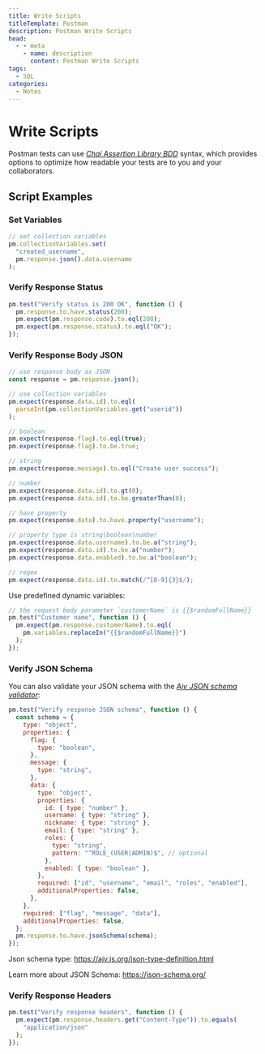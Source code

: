 ```yaml
---
title: Write Scripts
titleTemplate: Postman
description: Postman Write Scripts
head:
  - - meta
    - name: description
      content: Postman Write Scripts
tags:
  - SQL
categories:
  - Notes
---
```


# Write Scripts <Badge type="tip" text="Postman" /><Badge type="warning" text="Notes" />

Postman tests can use [_Chai Assertion Library BDD_](https://www.chaijs.com/api/bdd/)
syntax, which provides options to optimize how readable your tests are to you and
your collaborators.

## Script Examples

### Set Variables

```javascript
// set collection variables
pm.collectionVariables.set(
  "created_username",
  pm.response.json().data.username
);
```

### Verify Response Status

```javascript
pm.test("Verify status is 200 OK", function () {
  pm.response.to.have.status(200);
  pm.expect(pm.response.code).to.eql(200);
  pm.expect(pm.response.status).to.eql("OK");
});
```

### Verify Response Body JSON

```javascript
// use response body as JSON
const response = pm.response.json();

// use collection variables
pm.expect(response.data.id).to.eql(
  parseInt(pm.collectionVariables.get("userid"))
);

// boolean
pm.expect(response.flag).to.eql(true);
pm.expect(response.flag).to.be.true;

// string
pm.expect(response.message).to.eql("Create user success");

// number
pm.expect(response.data.id).to.gt(0);
pm.expect(response.data.id).to.be.greaterThan(0);

// have property
pm.expect(response.data).to.have.property("username");

// property type is string|boolean|number
pm.expect(response.data.username).to.be.a("string");
pm.expect(response.data.id).to.be.a("number");
pm.expect(response.data.enabled).to.be.a("boolean");

// regex
pm.expect(response.data.id).to.match(/^[0-9]{3}$/);
```

Use predefined dynamic variables:

```javascript
// the request body parameter `customerName` is {{$randomFullName}}
pm.test("Customer name", function () {
  pm.expect(pm.response.customerName).to.eql(
    pm.variables.replaceIn("{{$randomFullName}}")
  );
});
```

### Verify JSON Schema

You can also validate your JSON schema with the [_Ajv JSON schema validator_](https://www.npmjs.com/package/ajv):

```javascript
pm.test("Verify response JSON schema", function () {
  const schema = {
    type: "object",
    properties: {
      flag: {
        type: "boolean",
      },
      message: {
        type: "string",
      },
      data: {
        type: "object",
        properties: {
          id: { type: "number" },
          username: { type: "string" },
          nickname: { type: "string" },
          email: { type: "string" },
          roles: {
            type: "string",
            pattern: "^ROLE_(USER|ADMIN)$", // optional
          },
          enabled: { type: "boolean" },
        },
        required: ["id", "username", "email", "roles", "enabled"],
        additionalProperties: false,
      },
    },
    required: ["flag", "message", "data"],
    additionalProperties: false,
  };
  pm.response.to.have.jsonSchema(schema);
});
```

Json schema type: https://ajv.js.org/json-type-definition.html

Learn more about JSON Schema: https://json-schema.org/

### Verify Response Headers

```javascript
pm.test("Verify response headers", function () {
  pm.expect(pm.response.headers.get("Content-Type")).to.equals(
    "application/json"
  );
});
```
